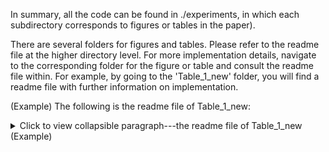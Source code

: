 In summary, all the code can be found in ./experiments, in which each subdirectory corresponds to figures or tables in the paper).

There are several folders for figures and tables. Please refer to the readme file at the higher directory level. For more implementation details, navigate to the corresponding folder for the figure or table and consult the readme file within. For example, by going to the 'Table_1_new' folder, you will find a readme file with further information on implementation.

(Example) The following is the readme file of Table_1_new: 
<details>
  <summary>Click to view collapsible paragraph---the readme file of Table_1_new (Example)  </summary>
  
# Data
- We compare 4 methods in the main paper. The codes are collected in this directory.
- The synthetic data is generated by "./BroadcasTR/20230918_generate_data_new_editor.R." You will obtain the synthetic data "Simul_n1000_rep50_final_fix_new_editor.Rdata", which is saved in "./BroadcasTR/SimResults". Remark: you need to set "./BroadcasTR" as the working directory.
- When you run methods (BroadcasTR, TLR-rescaled, ENetR), you need to put the generated data in the local file named "./SimResults".


# BroadcasTR
- Remark0: you need to set "./BroadcasTR" as the working directory.
- See the file BroadcasTR. You can run SimNonLin.R and ISE_SimNonLin.R to obtain the fitting results and ISE, respectively. After you finish the codes, you will get "BNTR_500_20230918.Rdata", "BNTR_750_20230918.Rdata", "BNTR_1000_20230918.Rdata", "ise_BNTR_500_20230918.Rdata", "ise_BNTR_750_20230918.Rdata", and "ise_BNTR_1000_20230918.Rdata" in "./BroadcasTR/SimResults".

- Remark1: you can chose the sample size (n=500, 750 or 1000) for SimNonLin.R by directly replacing the code in SimNonLin.R. See below.
```
# The following is SimNonLin.R 
source('./ParallelComput/parallel_replications_big_1000K8_new.R') # when you want to run the experiment where the sample size n=1000 

#source('./ParallelComput/parallel_replications_big_750K7_new.R') # when you want to run the experiment where the sample size n=750

#source('./ParallelComput/parallel_replications_big_500K6_new.R') # when you want to run the experiment where the sample size n=500
```
- Remark2: you can chose the sample size (n=500, 750 or 1000) for ISE_SimNonLin.R by replacing the code in parallel_get_ise.R. See below. 
```
# The following is a part of ./BroadcasTR/ParallelComput/parallel_get_ise.R

#####
sfSource('./ParallelComput/parallel_source_500.R') #when you want to run the experiment where the sample size n=500. If you want to run the experiments for the sample size n=750 or n=1000, you can relace it by sfSource('./ParallelComput/parallel_source_750.R') or sfSource('./ParallelComput/parallel_source_1000.R').
#####
```


- The tuning parameters can be set in "./BroadcasTR/ParallelComput/parallel_source_1000.R" (for the sample size n=1000), "./BroadcasTR/ParallelComput/parallel_source_750.R" (for the sample size n=750), or "./BroadcasTR/ParallelComput/parallel_source_500.R" (for the sample size n=500). To be more specific, you can set the grids of tuning parameters in the file. 
```
# The following is a part of parallel_source_750.R

# The girds of the rank 
R=c(1,2,3,4,5)

# The grids of lambda_2
alpha=c(0,0.5,1)

# The grids of lambda_1
lambda=c(0.01,0.05,0.1,0.5,1,5,10,50,100,500,1000)
```

# TLR-rescaled
- Remark0: you need to set "./TLR-rescaled" as the working directory.
- See the file TLR-rescaled. You can run SimLin.R and ISE_SimLin.R to obtain the fitting results and ISE, respectively. After you finish the codes, you will get "TLR2_500_20230918.Rdata", "TLR2_750_20230918.Rdata", "TLR2_1000_20230918.Rdata", "ise_TLR2_500_20230918.Rdata", "ise_TLR2_750_20230918.Rdata", and "ise_TLR2_1000_20230918.Rdata" in "./TLR-rescaled/SimResults". Note that you need to run "mkdir SimResults" before running SimLin.R and ISE_SimLin.R in this directory. 

- Remark1: you can chose the sample size (n=500, 750 or 1000) for SimLin.R and ISE_SimLin.R by replacing the code in parallel_source_linear.R. See below.
```
### The following is a part of ./TLR-rescaled/ParallelComput/parallel_source_linear.R

n_use=1000 # when you want to run the experiment where the sample size n=1000. If you want to run the experiments fot the sample size n=500 or n=750, you can relace it by n_use = 500 or n_use = 750.
```


# ENetR
- Remark0: you need to set "./ENetR" as the working directory.
- See the file ENetR. You can run SimENetR.R and ISE_SimENetR.R to obtain the fitting results and ISE, respectively. After you finish the codes, you will get "ENet_500_20230918.Rdata", "ENet_750_20230918.Rdata", "ENet_1000_20230918.Rdata", "ise_ENet_500_20230918.Rdata", "ise_ENet_750_20230918.Rdata", and "ise_ENet_1000_20230918.Rdata" in "./ENetR/SimResults". Note that you need to run "mkdir SimResults" before running SimENetR.R and ISE_SimENetR.R in this directory.

- Remark1: you can chose the sample size (n=500, 750 or 1000) for SimENetR.R and ISE_SimENetR.R by replacing the code in ENet_source.R. See below.
```
### The following is a part of .ENetR/ENetComponents/ENet_source.R
n_use=750 #  when you want to run the experiment where the sample size n=750. If you want to run the experiments fot the sample size n=1000 or n=500, you can relace it by n_use = 1000 or n_use = 500.
```

# TLR1 (The code depends on the MATLAB code in https://hua-zhou.github.io/TensorReg/)
- step 1: use Data_generation_to_MATLAB_new.R to transform the generated Rdata to .mat format.
- step 2: run (TLR_repeat_1000_grid.m, TLR_repeat_750_grid.m, TLR_repeat_500_grid.m) in MATLAB to obtain the fitting results.
- step 3: use mat2Rdata.R to transform the fitting results to .Rdata format.
- step 4: use parallel_get_ise_TLR1.R to obtain the ISE.
 </details>


  
